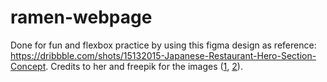 # ramen-webpage

Done for fun and flexbox practice by using this figma design as reference: https://dribbble.com/shots/15132015-Japanese-Restaurant-Hero-Section-Concept. Credits to her and freepik for the images ([1](https://www.freepik.com/free-vector/retro-geometric-ramen-soup-background_9979234.htm#query=ramen%20bowl&position=19&from_view=keyword&track=ais), [2](https://www.freepik.com/free-vector/ramen-concept-illustration_13717661.htm#query=ramen%20bowl&position=25&from_view=keyword&track=ais)).